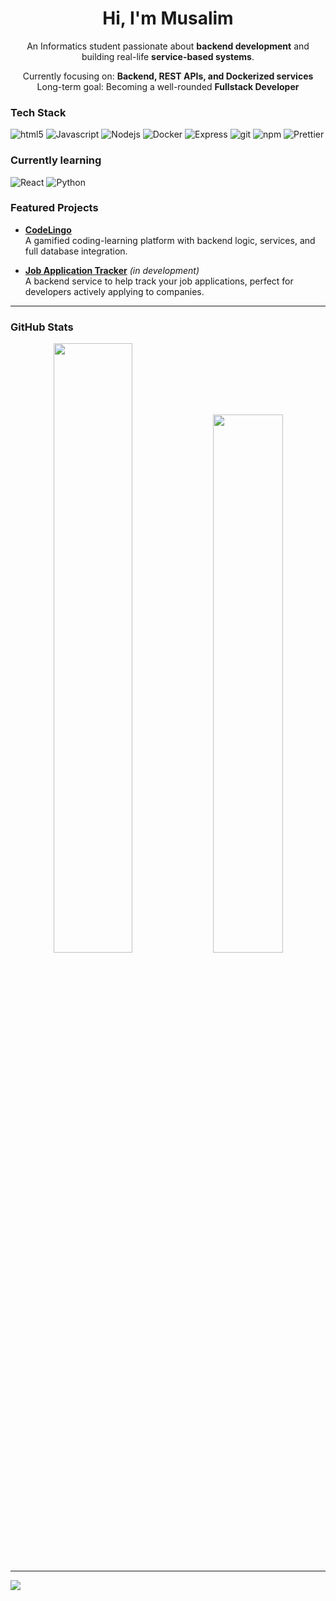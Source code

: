 <h1 align="center">Hi, I'm Musalim </h1> 
<!--🎯 🚀👋 -->
<p align="center">
  An Informatics student passionate about <strong>backend development</strong> and building real-life <strong>service-based systems</strong>.
</p>
<p align="center">
   Currently focusing on: <strong>Backend, REST APIs, and Dockerized services</strong> <br>
   Long-term goal: Becoming a well-rounded <strong>Fullstack Developer</strong>
</p>


<h3>Tech Stack</h3>
<p>
  <img alt="html5" src="https://img.shields.io/badge/-HTML5-E34F26?style=flat-square&logo=html5&logoColor=white" />
  <img alt="Javascript" src="https://img.shields.io/badge/-javascript-f7df1c?style=flat-square&logo=javascript&logoColor=black" />
  <img alt="Nodejs" src="https://img.shields.io/badge/-Nodejs-43853d?style=flat-square&logo=Node.js&logoColor=white" />
  <img alt="Docker" src="https://img.shields.io/badge/-Docker-46a2f1?style=flat-square&logo=docker&logoColor=white" />
  <img alt="Express" src="https://img.shields.io/badge/Express.js-%23404d59.svg?logo=express&logoColor=%2361DAF)](#)"/>
  <img alt="git" src="https://img.shields.io/badge/-Git-F05032?style=flat-square&logo=git&logoColor=white" />
  <img alt="npm" src="https://img.shields.io/badge/-NPM-CB3837?style=flat-square&logo=npm&logoColor=white" />
  <img alt="Prettier" src="https://img.shields.io/badge/-Prettier-F7B93E?style=flat-square&logo=prettier&logoColor=white" />

</p>
<h3>Currently learning</h3>
<p>
  <img alt="React" src="https://img.shields.io/badge/-React-45b8d8?style=flat-square&logo=react&logoColor=white" />
  <img alt="Python" src="https://img.shields.io/badge/Python-3776AB?style=flat-square&logo=python&logoColor=white" />
</p>

### Featured Projects

- **[CodeLingo](https://github.com/friedcarr0t/CodeLingo)**  
  A gamified coding-learning platform with backend logic, services, and full database integration. 

- **[Job Application Tracker](https://github.com/friedcarr0t/job-application-tracker)** *(in development)*  
  A backend service to help track your job applications, perfect for developers actively applying to companies.

---
### GitHub Stats

<p align="center">
  <img src="https://github-readme-stats.vercel.app/api?username=friedcarr0t&show_icons=true&theme=tokyonight" width="50%" />
  <img src="https://github-readme-stats.vercel.app/api/top-langs/?username=friedcarr0t&layout=compact&theme=tokyonight" width="47%" />
</p>

---
![](https://komarev.com/ghpvc/?username=friedcarr0t)
